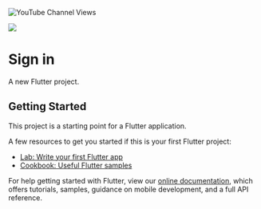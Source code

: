 ![YouTube Channel Views](https://img.shields.io/youtube/channel/views/UCbuF4icygEgv99pNEj3oMVg?label=CodingWithDay&style=social)

![](https://img.shields.io/badge/buy%20me%20a%20coffee-orange?style=plastic&logo=social)

# Sign in

A new Flutter project.

## Getting Started

This project is a starting point for a Flutter application.

A few resources to get you started if this is your first Flutter project:

- [Lab: Write your first Flutter app](https://flutter.dev/docs/get-started/codelab)
- [Cookbook: Useful Flutter samples](https://flutter.dev/docs/cookbook)

For help getting started with Flutter, view our
[online documentation](https://flutter.dev/docs), which offers tutorials,
samples, guidance on mobile development, and a full API reference.
